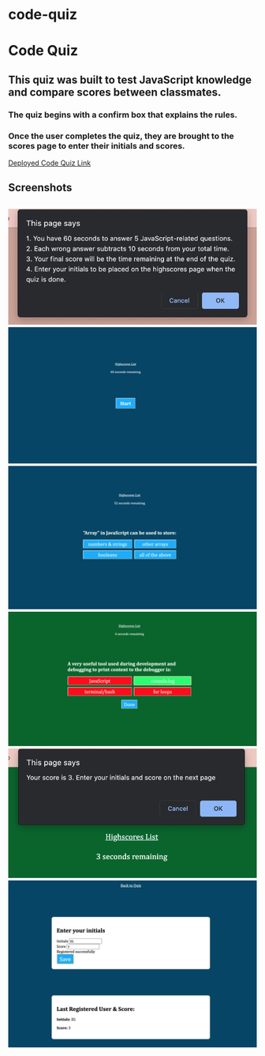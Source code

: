 # code-quiz
<h1>Code Quiz</h1>
<h2>This quiz was built to test JavaScript knowledge and compare scores between classmates.</h2>

<h3>The quiz begins with a confirm box that explains the rules.</h3>
<h3>Once the user completes the quiz, they are brought to the scores page to enter their initials and scores.</h3>

<a href="">Deployed Code Quiz Link</a>

<h2>Screenshots<h2>
    <img src="images/Screen Shot 2021-04-08 at 12.43.37 PM.png">
    <img src="images/Screen Shot 2021-04-08 at 12.43.47 PM.png">
    <img src="images/Screen Shot 2021-04-08 at 12.43.58 PM.png">
    <img src="images/Screen Shot 2021-04-08 at 12.44.16 PM.png">
    <img src="images/Screen Shot 2021-04-08 at 12.44.27 PM.png">
    <img src="images/Screen Shot 2021-04-08 at 12.45.01 PM.png">

